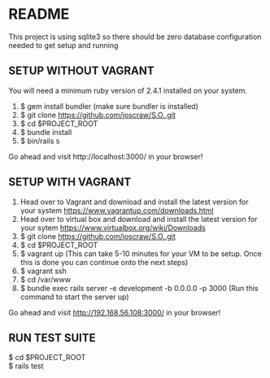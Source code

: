 # README

This project is using sqlite3 so there should be 
zero database configuration needed to get setup and running


SETUP WITHOUT VAGRANT 
---------------

You will need a minimum ruby version of 2.4.1 installed on your system.

1. $ gem install bundler (make sure bundler is installed)
2. $ git clone https://github.com/joscraw/S.O..git
3. $ cd $PROJECT_ROOT  
4. $ bundle install
5. $ bin/rails s


Go ahead and visit http://localhost:3000/ in your browser!



SETUP WITH VAGRANT
---------------
1. Head over to Vagrant and download and install the latest version for your system
https://www.vagrantup.com/downloads.html
2. Head over to virtual box and download and install the latest version for your sytem
https://www.virtualbox.org/wiki/Downloads
3. $ git clone https://github.com/joscraw/S.O..git
4. $ cd $PROJECT_ROOT 
5. $ vagrant up (This can take 5-10 minutes for your VM to be setup. Once this is done you can continue onto the next steps)
6. $ vagrant ssh
7. $ cd /var/www
8. $ bundle exec rails server -e development -b 0.0.0.0 -p 3000  (Run this command to start the server up)

Go ahead and visit http://192.168.56.108:3000/ in your browser!

RUN TEST SUITE
---------------

$ cd $PROJECT_ROOT  
$ rails test